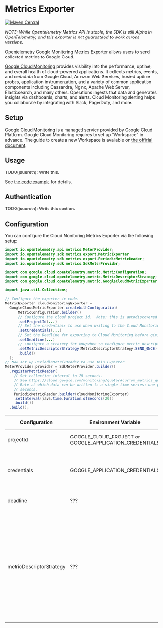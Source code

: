 # Metrics Exporter

[![Maven Central][maven-image]][maven-url]

*NOTE: While Opentelemetry Metrics API is stable, the SDK is still Alpha in OpenTelemetry, and this exporter is not guaranteed to work across versions.*

Opentelemetry Google Monitoring Metrics Exporter allows users to send collected metrics
to Google Cloud.

[Google Cloud Monitoring](https://cloud.google.com/monitoring) provides visibility into the performance, uptime, and overall health of cloud-powered applications. It collects metrics, events, and metadata from Google Cloud, Amazon Web Services, hosted uptime probes, application instrumentation, and a variety of common application components including Cassandra, Nginx, Apache Web Server, Elasticsearch, and many others. Operations ingests that data and generates insights via dashboards, charts, and alerts. Cloud Monitoring alerting helps you collaborate by integrating with Slack, PagerDuty, and more.

## Setup

Google Cloud Monitoring is a managed service provided by Google Cloud Platform. Google Cloud Monitoring requires to set up "Workspace" in advance. The guide to create a new Workspace is available on [the official document](https://cloud.google.com/monitoring/workspaces/create).

## Usage

TODO(jsuereth): Write this.

See [the code example](../../examples/metrics) for details.

## Authentication

TODO(jsuereth): Write this section.

## Configuration

You can configure the Cloud Monitoring Metrics Exporter via the following setup:

```java
import io.opentelemetry.api.metrics.MeterProvider;
import io.opentelemetry.sdk.metrics.export.MetricExporter;
import io.opentelemetry.sdk.metrics.export.PeriodicMetricReader;
import io.opentelemetry.sdk.metrics.SdkMeterProvider;

import com.google.cloud.opentelemetry.metric.MetricConfiguration;
import com.google.cloud.opentelemetry.metric.MetricDescriptorStrategy;
import com.google.cloud.opentelemetry.metric.GoogleCloudMetricExporter;

import java.util.Collections;

// Configure the exporter in code.
MetricExporter cloudMonitoringExporter =
  GoogleCloudMetricExporter.createWithConfiguration(
      MetricConfiguration.builder()
      // Configure the cloud project id.  Note: this is autodiscovered by default.
      .setProjectId(...)
      // Set the credentials to use when writing to the Cloud Monitoring API
      .setCredentials(...)
      // Set the Deadline for exporting to Cloud Monitoring before giving up.
      .setDeadline(...)
      // Configure a strategy for how/when to configure metric descriptors.
      .setMetricDescriptorStrategy(MetricDescriptorStrategy.SEND_ONCE)
      .build()
  );
// Now set up PeriodicMetricReader to use this Exporter
MeterProvider provider = SdkMeterProvider.builder()
  .registerMetricReader(
    // Set collection interval to 20 seconds.
    // See https://cloud.google.com/monitoring/quotas#custom_metrics_quotas
    // Rate at which data can be written to a single time series: one point each 10
    // seconds.
    PeriodicMetricReader.builder(cloudMonitoringExporter)
    .setInterval(java.time.Duration.ofSeconds(20))
    .build())
  .build();
```

| Configuration | Environment Variable | JVM Property | Description | Default |
| ------------- | -------------------- | ------------ | ----------- | ------- |
| projectId     | GOOGLE_CLOUD_PROJECT or GOOGLE_APPLICATION_CREDENTIALS | ??? | The cloud project id.  This is autodiscovered. | The autodiscovered value. |
| credentials | GOOGLE_APPLICATION_CREDENTIALS | N/A | Credentials to use when talking to Cloud Monitoring API. | App Engine, Cloud Shell, GCE built-in or provided by `gcloud auth application-default login` |
| deadline      | ??? | ??? | The deadline limit on export calls to Cloud Monitoring API | 12 seconds |
| metricDescriptorStrategy | ??? | ??? | How to adapt OpenTelemetry metric definition into google cloud. `ALWAYS_SEND` will try to create metric descriptors on every export.  `SEND_ONCE` will try to create metric descriptors once per Java instance/classloader. `NEVER_SEND` will rely on Cloud Monitoring's auto-generated MetricDescriptors from time series. | `SEND_ONCE` |



[maven-image]: https://maven-badges.herokuapp.com/maven-central/com.google.cloud.opentelemetry/exporter-metrics/badge.svg
[maven-url]: https://maven-badges.herokuapp.com/maven-central/com.google.cloud.opentelemetry/exporter-metrics
